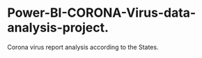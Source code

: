 # Power-BI-CORONA-Virus-data-analysis-project.
Corona virus report analysis according to the States.
